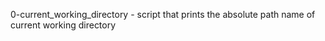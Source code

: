 0-current_working_directory - script that prints the absolute path name of current working directory